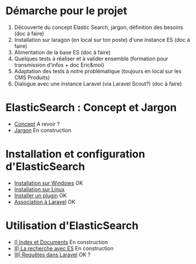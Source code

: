 # Démarche pour le projet

1. Découverte du concept Elastic Search, jargon, définition des besoins (doc à faire)
1. Installation sur laragon (en local sur ton poste) d'une instance ES (doc à faire)
1. Alimentation de la base ES (doc à faire)
1. Quelques tests à réaliser et à valider ensemble (formation pour transmission d'infos + doc Eric&moi)
1. Adaptation des tests à notre problématique (toujours en local sur les CMS Produits)
1. Dialogue avec une instance Laravel (via Laravel Scout?) (doc à faire)

# ElasticSearch : Concept et Jargon

- [Concept](../p1/Concept) A revoir ?
- [Jargon](../p1/Terminologie) En construction


# Installation et configuration d'ElasticSearch

- [Installation sur Windows](../p2/Installation) OK
- [Installation sur Linux](../p2/Installation-linux)
- [Installer un plugin](../p2/Plugin) OK
- [Association à Laravel](../p2/Configuration-de-Laravel) OK

# Utilisation d'ElasticSearch

- [I) Index et Documents](../p3/apprentissage) En construction
- [II) La recherche avec ES](../p3/Recherche) En construction
- [III) Requêtes dans Laravel](../p3/Requêtes-dans-Laravel) OK ?


